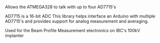Allows the ATMEGA328 to talk with up to four AD7715's

AD7715 is a 16-bit ADC
This library helps interface an Arduino with multiple AD7715's and provides support for
analog measurement and averaging.

Used for the Beam Profile Measurement electronics on IBC's 100kV implanter